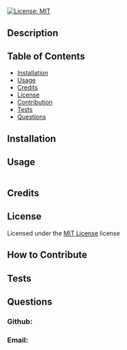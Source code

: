 
  # 

  [![License: MIT](https://img.shields.io/badge/License-MIT-yellow.svg)](https://opensource.org/licenses/MIT)


  ## Description
  
  
  ## Table of Contents
  - [Installation](#installation)
  - [Usage](#usage)
  - [Credits](#credits)
  - [License](#license)
  - [Contribution](#how-to-contribute)
  - [Tests](#tests)
  - [Questions](#questions)
  
  ## Installation
  
  
  ## Usage 
  ```
  
  ```
  
  ## Credits
  
  
  ## License
  Licensed under the [MIT License](https://opensource.org/licenses/MIT) license
  
  ## How to Contribute
  
  
  ## Tests
  
  
  ## Questions
  ### Github: 
  ### Email: 
  
